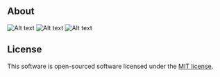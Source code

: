 ## About

![Alt text](/Screenshots/Screanshot1.png?raw=true "Screanshot")
![Alt text](/Screenshots/Screanshot2.png?raw=true "Screanshot")
![Alt text](/Screenshots/Screanshot3.png?raw=true "Screanshot")

## License

This software is open-sourced software licensed under the [MIT license](http://opensource.org/licenses/MIT).
